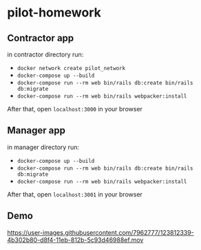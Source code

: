 # pilot-homework

## Contractor app
in contractor directory run:
* `docker network create pilot_network`
* `docker-compose up --build`
* `docker-compose run --rm web bin/rails db:create bin/rails db:migrate`
* `docker-compose run --rm web bin/rails webpacker:install`

After that, open `localhost:3000` in your browser

## Manager app
in manager directory run:
* `docker-compose up --build`
* `docker-compose run --rm web bin/rails db:create bin/rails db:migrate`
* `docker-compose run --rm web bin/rails webpacker:install`

After that, open `localhost:3001` in your browser

## Demo
https://user-images.githubusercontent.com/7962777/123812339-4b302b80-d8f4-11eb-812b-5c93d46988ef.mov
